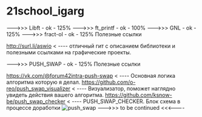 # 21school_igarg
--->>> Libft - ok - 125%
--->>> ft_printf - ok - 100%
--->>> GNL - ok - 125%
--->>> fract-ol - ok - 125%
Полезные ссылки 

http://surl.li/aswio < ----  отличный гит с описанием библиотеки и полезными ссылками на графические проекты.

--->>> PUSH_SWAP - ok - 125%
Полезные ссылки 

https://vk.com/@forum42intra-push-swap    < ----  Основная логика алгоритма которую я делал.
https://github.com/o-reo/push_swap_visualizer  < ---- Визуализатор, поможет наглядно увидеть действия вашего алгоритма.
https://github.com/ksnow-be/push_swap_checker < ---- PUSH_SWAP_CHECKER.
Блок схема в процессе доработки
![push_swap](https://user-images.githubusercontent.com/81097405/141448315-559f9874-cca3-433e-b90d-ebdcb2565af6.jpeg)
--->>> to be continued <<<----
